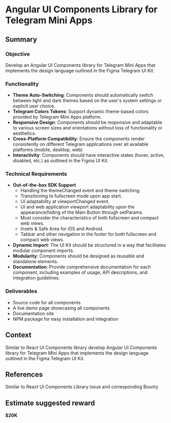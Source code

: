 # Angular UI Components Library for Telegram Mini Apps

## Summary

### Objective
Develop an Angular UI Components library for Telegram Mini Apps that implements the design language outlined in the Figma Telegram UI Kit.

### Functionality
- **Theme Auto-Switching**: Components should automatically switch between light and dark themes based on the user's system settings or explicit user choice.
- **Telegram Colors Tokens**: Support dynamic theme-based colors provided by Telegram Mini Apps platform.
- **Responsive Design**: Components should be responsive and adaptable to various screen sizes and orientations without loss of functionality or aesthetics.
- **Cross-Platform Compatibility**: Ensure the components render consistently on different Telegram applications over all available platforms (mobile, desktop, web)
- **Interactivity**: Components should have interactive states (hover, active, disabled, etc.) as outlined in the Figma UI Kit.

### Technical Requirements
- **Out-of-the-box SDK Support**
  - Handling the themeChanged event and theme switching.
  - Transitioning to fullscreen mode upon app start.
  - UI adaptability at viewportChanged event.
  - UI and web application viewport adaptability upon the appearance/hiding of the Main Button through setParams.
  - Must consider the characteristics of both fullscreen and compact web views.
  - Insets & Safe Area for iOS and Android.
  - Tabbar and other navigation in the footer for both fullscreen and compact web views.
- **Dynamic Import**: The UI Kit should be structured in a way that facilitates modular component imports.
- **Modularity**: Components should be designed as reusable and standalone elements.
- **Documentation**: Provide comprehensive documentation for each component, including examples of usage, API descriptions, and integration guidelines.

### Deliverables
- Source code for all components
- A live demo page showcasing all components
- Documentation site
- NPM package for easy installation and integration

## Context
Similar to React UI Components library develop Angular UI Components library for Telegram Mini Apps that implements the design language outlined in the Figma Telegram UI Kit.

## References
Similar to React UI Components Library issue and corresponding Bounty

## Estimate suggested reward
**$20K** 